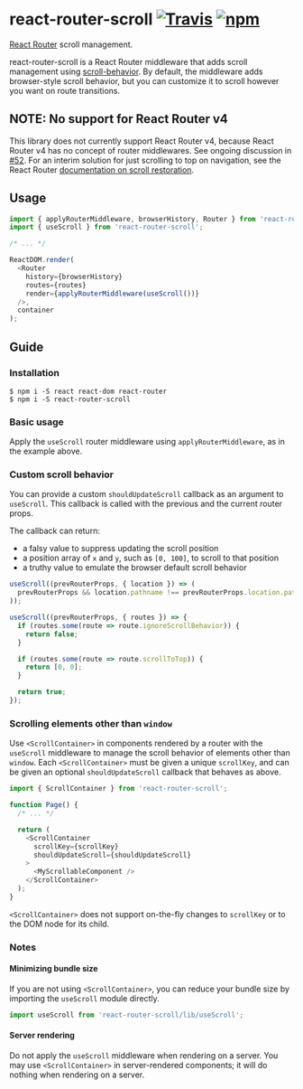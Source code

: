 # react-router-scroll [![Travis][build-badge]][build] [![npm][npm-badge]][npm]

[React Router](https://github.com/reactjs/react-router) scroll management.

react-router-scroll is a React Router middleware that adds scroll management using [scroll-behavior](https://github.com/taion/scroll-behavior). By default, the middleware adds browser-style scroll behavior, but you can customize it to scroll however you want on route transitions.

## NOTE: No support for React Router v4

This library does not currently support React Router v4, because React Router v4 has no concept of router middlewares. See ongoing discussion in [#52](https://github.com/taion/react-router-scroll/issues/52). For an interim solution for just scrolling to top on navigation, see the React Router [documentation on scroll restoration](https://reacttraining.com/react-router/web/guides/scroll-restoration).

## Usage

```js
import { applyRouterMiddleware, browserHistory, Router } from 'react-router';
import { useScroll } from 'react-router-scroll';

/* ... */

ReactDOM.render(
  <Router
    history={browserHistory}
    routes={routes}
    render={applyRouterMiddleware(useScroll())}
  />,
  container
);
```

## Guide

### Installation

```shell
$ npm i -S react react-dom react-router
$ npm i -S react-router-scroll
```

### Basic usage

Apply the `useScroll` router middleware using `applyRouterMiddleware`, as in the example above.

### Custom scroll behavior

You can provide a custom `shouldUpdateScroll` callback as an argument to `useScroll`. This callback is called with the previous and the current router props.

The callback can return:

- a falsy value to suppress updating the scroll position
- a position array of `x` and `y`, such as `[0, 100]`, to scroll to that position
- a truthy value to emulate the browser default scroll behavior

```js
useScroll((prevRouterProps, { location }) => (
  prevRouterProps && location.pathname !== prevRouterProps.location.pathname
));

useScroll((prevRouterProps, { routes }) => {
  if (routes.some(route => route.ignoreScrollBehavior)) {
    return false;
  }

  if (routes.some(route => route.scrollToTop)) {
    return [0, 0];
  }

  return true;
});
```

### Scrolling elements other than `window`

Use `<ScrollContainer>` in components rendered by a router with the `useScroll` middleware to manage the scroll behavior of elements other than `window`. Each `<ScrollContainer>` must be given a unique `scrollKey`, and can be given an optional `shouldUpdateScroll` callback that behaves as above.

```js
import { ScrollContainer } from 'react-router-scroll';

function Page() {
  /* ... */

  return (
    <ScrollContainer
      scrollKey={scrollKey}
      shouldUpdateScroll={shouldUpdateScroll}
    >
      <MyScrollableComponent />
    </ScrollContainer>
  );
}
```

`<ScrollContainer>` does not support on-the-fly changes to `scrollKey` or to the DOM node for its child.

### Notes

#### Minimizing bundle size

If you are not using `<ScrollContainer>`, you can reduce your bundle size by importing the `useScroll` module directly.

```js
import useScroll from 'react-router-scroll/lib/useScroll';
```

#### Server rendering

Do not apply the `useScroll` middleware when rendering on a server. You may use `<ScrollContainer>` in server-rendered components; it will do nothing when rendering on a server.

[build-badge]: https://img.shields.io/travis/taion/react-router-scroll/master.svg
[build]: https://travis-ci.org/taion/react-router-scroll

[npm-badge]: https://img.shields.io/npm/v/react-router-scroll.svg
[npm]: https://www.npmjs.org/package/react-router-scroll
